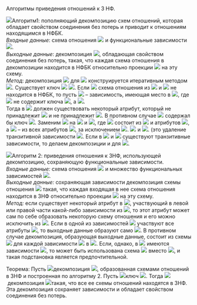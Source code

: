 Алгоритмы приведения отношений к 3 НФ.


![](file:///C:/Users/BADF~1/AppData/Local/Temp/msohtmlclip1/01/clip_image002.jpg)Алгоритм1: пополняющий декомпозицию схем отношений, которая обладает свойством соединения без потерь и приводит к отношениям находящимся в НФБК.  
_Входные данные_: схема отношения ![](file:///C:/Users/BADF~1/AppData/Local/Temp/msohtmlclip1/01/clip_image004.png) и функциональные зависимости ![](file:///C:/Users/BADF~1/AppData/Local/Temp/msohtmlclip1/01/clip_image006.png).  
_Выходные данные_: декомпозиция ![](file:///C:/Users/BADF~1/AppData/Local/Temp/msohtmlclip1/01/clip_image008.png), обладающая свойством соединения без потерь, такая, что каждая схема отношения в декомпозиции находится в НФБК относительно проекции ![](file:///C:/Users/BADF~1/AppData/Local/Temp/msohtmlclip1/01/clip_image006.png) на эту схему.  
_Метод_: декомпозиция ![](file:///C:/Users/BADF~1/AppData/Local/Temp/msohtmlclip1/01/clip_image011.png) для ![](file:///C:/Users/BADF~1/AppData/Local/Temp/msohtmlclip1/01/clip_image008.png) конструируется итеративным методом![](file:///C:/Users/BADF~1/AppData/Local/Temp/msohtmlclip1/01/clip_image014.png). Существует ключ ![](file:///C:/Users/BADF~1/AppData/Local/Temp/msohtmlclip1/01/clip_image016.png) ![](file:///C:/Users/BADF~1/AppData/Local/Temp/msohtmlclip1/01/clip_image018.png). Если ![](file:///C:/Users/BADF~1/AppData/Local/Temp/msohtmlclip1/01/clip_image020.png) схема отношения из ![](file:///C:/Users/BADF~1/AppData/Local/Temp/msohtmlclip1/01/clip_image011.png) и ![](file:///C:/Users/BADF~1/AppData/Local/Temp/msohtmlclip1/01/clip_image022.png) не находится в НФБК, то пусть ![](file:///C:/Users/BADF~1/AppData/Local/Temp/msohtmlclip1/01/clip_image024.png) – зависимость, имеющая место в ![](file:///C:/Users/BADF~1/AppData/Local/Temp/msohtmlclip1/01/clip_image022.png), где ![](file:///C:/Users/BADF~1/AppData/Local/Temp/msohtmlclip1/01/clip_image027.png) не содержит ключа ![](file:///C:/Users/BADF~1/AppData/Local/Temp/msohtmlclip1/01/clip_image022.png), а ![](file:///C:/Users/BADF~1/AppData/Local/Temp/msohtmlclip1/01/clip_image030.png).  
Тогда в ![](file:///C:/Users/BADF~1/AppData/Local/Temp/msohtmlclip1/01/clip_image022.png) должен существовать некоторый атрибут, который не принадлежит ![](file:///C:/Users/BADF~1/AppData/Local/Temp/msohtmlclip1/01/clip_image033.png) и не принадлежит ![](file:///C:/Users/BADF~1/AppData/Local/Temp/msohtmlclip1/01/clip_image027.png). В противном случае ![](file:///C:/Users/BADF~1/AppData/Local/Temp/msohtmlclip1/01/clip_image027.png) содержал бы ключ ![](file:///C:/Users/BADF~1/AppData/Local/Temp/msohtmlclip1/01/clip_image022.png). Заменим ![](file:///C:/Users/BADF~1/AppData/Local/Temp/msohtmlclip1/01/clip_image022.png) на ![](file:///C:/Users/BADF~1/AppData/Local/Temp/msohtmlclip1/01/clip_image039.png) и ![](file:///C:/Users/BADF~1/AppData/Local/Temp/msohtmlclip1/01/clip_image041.png), где ![](file:///C:/Users/BADF~1/AppData/Local/Temp/msohtmlclip1/01/clip_image039.png) состоит из ![](file:///C:/Users/BADF~1/AppData/Local/Temp/msohtmlclip1/01/clip_image033.png) и атрибутов ![](file:///C:/Users/BADF~1/AppData/Local/Temp/msohtmlclip1/01/clip_image027.png), а ![](file:///C:/Users/BADF~1/AppData/Local/Temp/msohtmlclip1/01/clip_image041.png) – из всех атрибутов ![](file:///C:/Users/BADF~1/AppData/Local/Temp/msohtmlclip1/01/clip_image022.png), за исключением ![](file:///C:/Users/BADF~1/AppData/Local/Temp/msohtmlclip1/01/clip_image033.png). ![](file:///C:/Users/BADF~1/AppData/Local/Temp/msohtmlclip1/01/clip_image043.png) и ![](file:///C:/Users/BADF~1/AppData/Local/Temp/msohtmlclip1/01/clip_image045.png). (это удаление транзитивной зависимости ![](file:///C:/Users/BADF~1/AppData/Local/Temp/msohtmlclip1/01/clip_image047.png). Если в ![](file:///C:/Users/BADF~1/AppData/Local/Temp/msohtmlclip1/01/clip_image039.png) и ![](file:///C:/Users/BADF~1/AppData/Local/Temp/msohtmlclip1/01/clip_image041.png) существуют транзитивные зависимости, то делаем декомпозиции и для ![](file:///C:/Users/BADF~1/AppData/Local/Temp/msohtmlclip1/01/clip_image049.png).

![](file:///C:/Users/BADF~1/AppData/Local/Temp/msohtmlclip1/01/clip_image051.jpg)Алгоритм 2: приведения отношения к 3НФ, использующей декомпозицию, сохраняющую функциональные зависимости.  
_Входные данные:_ схема отношения ![](file:///C:/Users/BADF~1/AppData/Local/Temp/msohtmlclip1/01/clip_image004.png) и множество функциональных зависимостей ![](file:///C:/Users/BADF~1/AppData/Local/Temp/msohtmlclip1/01/clip_image006.png).  
_Выходные данные:_ сохраняющая зависимости декомпозиция схемы отношения ![](file:///C:/Users/BADF~1/AppData/Local/Temp/msohtmlclip1/01/clip_image008.png) такая, что каждая входящая в нее схема отношения находится в 3НФ относительно проекции ![](file:///C:/Users/BADF~1/AppData/Local/Temp/msohtmlclip1/01/clip_image006.png) на эту схему.  
_Метод:_ если существует некоторый атрибут в ![](file:///C:/Users/BADF~1/AppData/Local/Temp/msohtmlclip1/01/clip_image008.png), участвующий в левой или правой части какой-либо зависимости из ![](file:///C:/Users/BADF~1/AppData/Local/Temp/msohtmlclip1/01/clip_image006.png), то этот атрибут может сам по себе образовать некоторую схему отношения и его можно исключить из ![](file:///C:/Users/BADF~1/AppData/Local/Temp/msohtmlclip1/01/clip_image008.png). Если в одной из зависимостей ![](file:///C:/Users/BADF~1/AppData/Local/Temp/msohtmlclip1/01/clip_image006.png) участвуют все атрибуты ![](file:///C:/Users/BADF~1/AppData/Local/Temp/msohtmlclip1/01/clip_image008.png), то выходные данные образуют само ![](file:///C:/Users/BADF~1/AppData/Local/Temp/msohtmlclip1/01/clip_image008.png). В противном случае декомпозиция, образующая выходные данные, состоит из схемы ![](file:///C:/Users/BADF~1/AppData/Local/Temp/msohtmlclip1/01/clip_image054.png) для каждой зависимости ![](file:///C:/Users/BADF~1/AppData/Local/Temp/msohtmlclip1/01/clip_image024.png) в ![](file:///C:/Users/BADF~1/AppData/Local/Temp/msohtmlclip1/01/clip_image006.png). Если, однако, в ![](file:///C:/Users/BADF~1/AppData/Local/Temp/msohtmlclip1/01/clip_image006.png) имеются зависимости ![](file:///C:/Users/BADF~1/AppData/Local/Temp/msohtmlclip1/01/clip_image058.png), то может быть использована схема ![](file:///C:/Users/BADF~1/AppData/Local/Temp/msohtmlclip1/01/clip_image060.png) вместо ![](file:///C:/Users/BADF~1/AppData/Local/Temp/msohtmlclip1/01/clip_image062.png), и такая подстановка является предпочтительной.

Теорема: Пусть ![](file:///C:/Users/BADF~1/AppData/Local/Temp/msohtmlclip1/01/clip_image020.png)декомпозиция ![](file:///C:/Users/BADF~1/AppData/Local/Temp/msohtmlclip1/01/clip_image008.png), образованная схемами отношений в 3НФ и построенная по алгоритму 2. Пусть ![](file:///C:/Users/BADF~1/AppData/Local/Temp/msohtmlclip1/01/clip_image066.png)ключ ![](file:///C:/Users/BADF~1/AppData/Local/Temp/msohtmlclip1/01/clip_image008.png). Тогда ![](file:///C:/Users/BADF~1/AppData/Local/Temp/msohtmlclip1/01/clip_image069.png) декомпозиция ![](file:///C:/Users/BADF~1/AppData/Local/Temp/msohtmlclip1/01/clip_image008.png)такая, что все ее схемы отношений находятся в 3НФ. Эта декомпозиция сохраняет зависимости и обладает свойством соединения без потерь.


